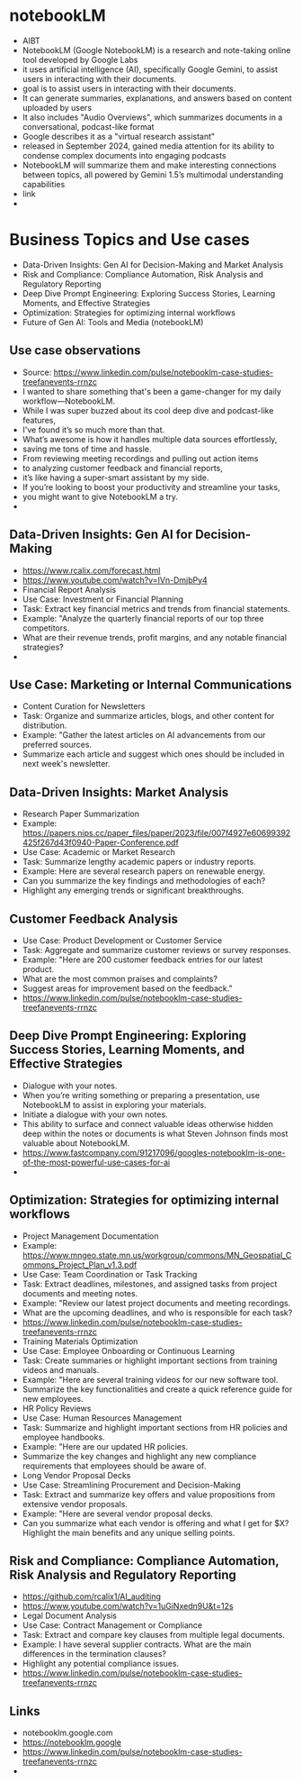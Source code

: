 # notebookLM

* AIBT
* NotebookLM (Google NotebookLM) is a research and note-taking online tool developed by Google Labs
* it uses artificial intelligence (AI), specifically Google Gemini, to assist users in interacting with their documents.
* goal is  to assist users in interacting with their documents.
* It can generate summaries, explanations, and answers based on content uploaded by users
* It also includes "Audio Overviews", which summarizes documents in a conversational, podcast-like format
* Google describes it as a "virtual research assistant"
* released in September 2024, gained media attention for its ability to condense complex documents into engaging podcasts
* NotebookLM will summarize them and make interesting connections between topics, all powered by Gemini 1.5’s multimodal understanding capabilities
* link
* 

# Business Topics and Use cases

* Data-Driven Insights: Gen AI for Decision-Making and Market Analysis
* Risk and Compliance: Compliance Automation, Risk Analysis and Regulatory Reporting
* Deep Dive Prompt Engineering: Exploring Success Stories, Learning Moments, and Effective Strategies
* Optimization: Strategies for optimizing internal workflows
* Future of Gen AI: Tools and Media (notebookLM)

## Use case observations

* Source: https://www.linkedin.com/pulse/notebooklm-case-studies-treefanevents-rrnzc
* I wanted to share something that's been a game-changer for my daily workflow—NotebookLM.
* While I was super buzzed about its cool deep dive and podcast-like features,
* I've found it’s so much more than that.
* What’s awesome is how it handles multiple data sources effortlessly,
* saving me tons of time and hassle.
* From reviewing meeting recordings and pulling out action items
* to analyzing customer feedback and financial reports,
* it’s like having a super-smart assistant by my side.
* If you’re looking to boost your productivity and streamline your tasks,
* you might want to give NotebookLM a try.
* 


## Data-Driven Insights: Gen AI for Decision-Making 

* https://www.rcalix.com/forecast.html
* https://www.youtube.com/watch?v=IVn-DmjbPy4
* Financial Report Analysis
* Use Case: Investment or Financial Planning
* Task: Extract key financial metrics and trends from financial statements.
* Example: "Analyze the quarterly financial reports of our top three competitors.
* What are their revenue trends, profit margins, and any notable financial strategies?
* 

## Use Case: Marketing or Internal Communications

* Content Curation for Newsletters
* Task: Organize and summarize articles, blogs, and other content for distribution.
* Example: "Gather the latest articles on AI advancements from our preferred sources.
* Summarize each article and suggest which ones should be included in next week's newsletter.

## Data-Driven Insights: Market Analysis

* Research Paper Summarization
* Example: https://papers.nips.cc/paper_files/paper/2023/file/007f4927e60699392425f267d43f0940-Paper-Conference.pdf
* Use Case: Academic or Market Research
* Task: Summarize lengthy academic papers or industry reports.
* Example: Here are several research papers on renewable energy.
* Can you summarize the key findings and methodologies of each?
* Highlight any emerging trends or significant breakthroughs.

  
## Customer Feedback Analysis

*  Use Case: Product Development or Customer Service
*  Task: Aggregate and summarize customer reviews or survey responses.
*  Example: "Here are 200 customer feedback entries for our latest product.
*  What are the most common praises and complaints?
*  Suggest areas for improvement based on the feedback."
* https://www.linkedin.com/pulse/notebooklm-case-studies-treefanevents-rrnzc

## Deep Dive Prompt Engineering: Exploring Success Stories, Learning Moments, and Effective Strategies

* Dialogue with your notes.
* When you’re writing something or preparing a presentation, use NotebookLM to assist in exploring your materials.
* Initiate a dialogue with your own notes.
* This ability to surface and connect valuable ideas otherwise hidden deep within the  notes or documents is what Steven Johnson finds most valuable about NotebookLM.
* https://www.fastcompany.com/91217096/googles-notebooklm-is-one-of-the-most-powerful-use-cases-for-ai
* 

## Optimization: Strategies for optimizing internal workflows

* Project Management Documentation
* Example: https://www.mngeo.state.mn.us/workgroup/commons/MN_Geospatial_Commons_Project_Plan_v1.3.pdf
* Use Case: Team Coordination or Task Tracking
* Task: Extract deadlines, milestones, and assigned tasks from project documents and meeting notes.
* Example: "Review our latest project documents and meeting recordings.
* What are the upcoming deadlines, and who is responsible for each task?
* https://www.linkedin.com/pulse/notebooklm-case-studies-treefanevents-rrnzc
* Training Materials Optimization
* Use Case: Employee Onboarding or Continuous Learning
* Task: Create summaries or highlight important sections from training videos and manuals.
* Example: "Here are several training videos for our new software tool.
* Summarize the key functionalities and create a quick reference guide for new employees.
* HR Policy Reviews
* Use Case: Human Resources Management
* Task: Summarize and highlight important sections from HR policies and employee handbooks.
* Example: "Here are our updated HR policies.
* Summarize the key changes and highlight any new compliance requirements that employees should be aware of.
*  Long Vendor Proposal Decks
*  Use Case: Streamlining Procurement and Decision-Making
*  Task: Extract and summarize key offers and value propositions from extensive vendor proposals.
*  Example: "Here are several vendor proposal decks.
*  Can you summarize what each vendor is offering and what I get for $X? Highlight the main benefits and any unique selling points.


## Risk and Compliance: Compliance Automation, Risk Analysis and Regulatory Reporting

* https://github.com/rcalix1/AI_auditing
* https://www.youtube.com/watch?v=1uGiNxedn9U&t=12s
* Legal Document Analysis
* Use Case: Contract Management or Compliance
* Task: Extract and compare key clauses from multiple legal documents.
* Example: I have several supplier contracts. What are the main differences in the termination clauses?
* Highlight any potential compliance issues.
* https://www.linkedin.com/pulse/notebooklm-case-studies-treefanevents-rrnzc

## Links

* notebooklm.google.com
* https://notebooklm.google
* https://www.linkedin.com/pulse/notebooklm-case-studies-treefanevents-rrnzc
* 
